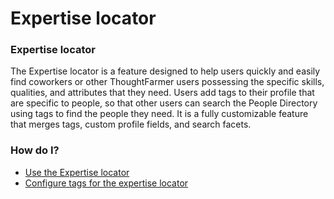 # Expertise locator

### Expertise locator

The Expertise locator is a feature designed to help users quickly and easily find coworkers or other ThoughtFarmer users possessing the specific skills, qualities, and attributes that they need. Users add tags to their profile that are specific to people, so that other users can search the People Directory using tags to find the people they need. It is a fully customizable feature that merges tags, custom profile fields, and search facets.

### How do I?

* [Use the Expertise locator](./)
* [Configure tags for the expertise locator](configure-tags-for-the-expertise-locator.md)

